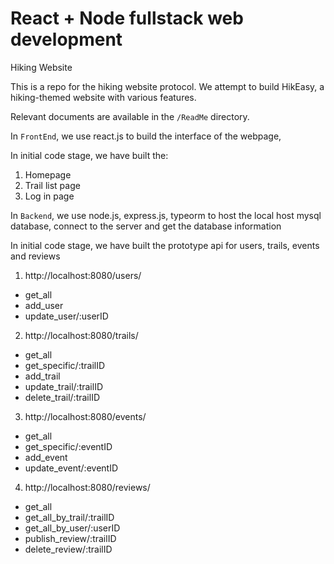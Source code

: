 # React + Node fullstack web development
Hiking Website

This is a repo for the hiking website protocol. We attempt to build HikEasy, a hiking-themed website with various features.

Relevant documents are available in the `/ReadMe` directory.

In `FrontEnd`, we use react.js to build the interface of the webpage,

In initial code stage, we have built the:

1. Homepage
2. Trail list page
3. Log in page

In `Backend`, we use node.js, express.js, typeorm to host the local host mysql database, connect to the server and get the database information 

In initial code stage, we have built the prototype api for users, trails, events and reviews

1. http://localhost:8080/users/
  - get_all
  - add_user
  - update_user/:userID
  
2. http://localhost:8080/trails/
  - get_all
  - get_specific/:trailID
  - add_trail
  - update_trail/:trailID
  - delete_trail/:trailID
  
3. http://localhost:8080/events/
  - get_all
  - get_specific/:eventID
  - add_event
  - update_event/:eventID
  
4. http://localhost:8080/reviews/
  - get_all
  - get_all_by_trail/:trailID
  - get_all_by_user/:userID
  - publish_review/:trailID
  - delete_review/:trailID
  

